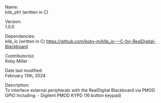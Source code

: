 Name:                   
                        klib_pfrl (written in C)

Version:                
                        1.0.0

Dependancies:           
                        klib_io (written in C)
                        https://github.com/koby-m/klib_io---C-for-RealDigital-Blackboard

Contributor(s):         
                        Koby Miller

Date last modified:     
                        February 13th, 2024

Description:            
                        To interface external peripherals with the RealDigital Blackboard via PMOD GPIO 
                        Including:
                                - Digilent PMOD KYPD (16 button keypad)
